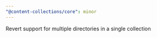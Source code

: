 ```yaml
---
"@content-collections/core": minor
---
```


Revert support for multiple directories in a single collection
